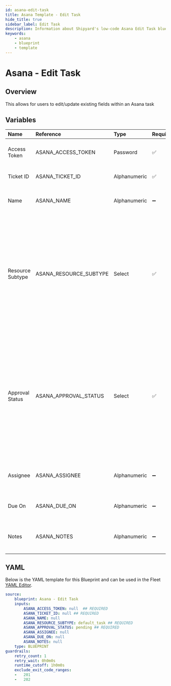 ```yaml
---
id: asana-edit-task
title: Asana Template - Edit Task
hide_title: true
sidebar_label: Edit Task
description: Information about Shipyard's low-code Asana Edit Task blueprint. Quickly edit a task within Asana 
keywords:
    - asana
    - blueprint
    - template
---
```


# Asana - Edit Task

## Overview
This allows for users to edit/update existing fields within an Asana task

## Variables

| Name | Reference | Type | Required | Default | Options | Description |
|:-----|:----------|:-----|:---------|:--------|:--------|:------------|
| Access Token | ASANA_ACCESS_TOKEN  | Password |:white_check_mark: | - | - | The access token generated by Asana |
| Ticket ID | ASANA_TICKET_ID  | Alphanumeric |:white_check_mark: | - | - | The ID for the task to update |
| Name | ASANA_NAME  | Alphanumeric |:heavy_minus_sign: | - | - | The optional updated name |
| Resource Subtype | ASANA_RESOURCE_SUBTYPE  | Select |:white_check_mark: | `default_task` | Default Task: `default_task`<br></br><br></br>Milestone: `milestone`<br></br><br></br>Section: `section`<br></br><br></br>Approval: `approval`<br></br><br></br> | The optional resource sub-type to update to |
| Approval Status | ASANA_APPROVAL_STATUS  | Select |:white_check_mark: | `pending` | Pending: `pending`<br></br><br></br>Approved: `approved`<br></br><br></br>Rejected: `rejected`<br></br><br></br>Changes Requested: `changes_requested`<br></br><br></br> | The optional status to be updated |
| Assignee | ASANA_ASSIGNEE  | Alphanumeric |:heavy_minus_sign: | - | - | The optional task assignee to be updated |
| Due On | ASANA_DUE_ON  | Alphanumeric |:heavy_minus_sign: | - | - | The optional due date to be updated |
| Notes | ASANA_NOTES  | Alphanumeric |:heavy_minus_sign: | - | - | The optional description to be updated |


## YAML
Below is the YAML template for this Blueprint and can be used in the Fleet [YAML Editor](../../reference/fleets/yaml-editor.md).
```yaml
source:
    blueprint: Asana - Edit Task
    inputs:
        ASANA_ACCESS_TOKEN: null  ## REQUIRED
        ASANA_TICKET_ID: null ## REQUIRED
        ASANA_NAME: null
        ASANA_RESOURCE_SUBTYPE: default_task ## REQUIRED
        ASANA_APPROVAL_STATUS: pending ## REQUIRED
        ASANA_ASSIGNEE: null
        ASANA_DUE_ON: null
        ASANA_NOTES: null
    type: BLUEPRINT
guardrails:
    retry_count: 1
    retry_wait: 0h0m0s
    runtime_cutoff: 1h0m0s
    exclude_exit_code_ranges:
    -   201
    -   202

```
